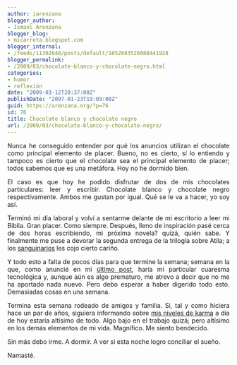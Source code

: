 ```yaml
---
author: iarenzana
blogger_author:
- Ismael Arenzana
blogger_blog:
- micarreta.blogspot.com
blogger_internal:
- /feeds/11302648/posts/default/1052083526088441928
blogger_permalink:
- /2009/03/chocolate-blanco-y-chocolate-negro.html
categories:
- humor
- reflexión
date: "2009-03-12T20:37:00Z"
publishDate: "2097-01-23T19:09:00Z"
guid: https://arenzana.org/?p=76
id: 76
title: Chocolate blanco y chocolate negro
url: /2009/03/chocolate-blanco-y-chocolate-negro/
---
```

<p style="text-align: justify;">
  Nunca he conseguido entender por qué los anuncios utilizan el chocolate como principal elemento de placer. Bueno, no es cierto, sí lo entiendo y tampoco es cierto que el chocolate sea el principal elemento de placer; todos sabemos que es una metáfora. Hoy no he dormido bien.
</p>

<p style="text-align: justify;">
  El caso es que hoy he podido disfrutar de dos de mis chocolates particulares: leer y escribir. Chocolate blanco y chocolate negro respectivamente. Ambos me gustan por igual. Qué se le va a hacer, yo soy así.
</p>

<p style="text-align: justify;">
  Terminó mi día laboral y volví a sentarme delante de mi escritorio a leer mi Biblia. Gran placer. Como siempre. Después, lleno de inspiración pasé cerca de dos horas escribiendo, mi próxima novela? quizá, quién sabe. Y finalmente me puse a devorar la segunda entrega de la trilogía sobre Atila; a los <a href="http://micarreta.blogspot.com/2007/08/lectura-recomendada.html">sanguinarios</a> les cojo cierto cariño.
</p>

<p style="text-align: justify;">
  Y todo esto a falta de pocos días para que termine la semana; semana en la que, como anuncié en mi <a href="http://micarreta.blogspot.com/2009/03/declaracion-de-principios-y-finales.html">último post</a>, haría mi particular cuaresma tecnológica y, aunque aún es algo prematuro, me atrevo a decir que no me ha aportado nada nuevo. Pero debo esperar a haber digerido todo esto. Demasiadas cosas en una semana.
</p>

<p style="text-align: justify;">
  Termina esta semana rodeado de amigos y familia. Si, tal y como hiciera hace un par de años, siguiera informando sobre <a href="http://micarreta.blogspot.com/2007/01/nieveles-de-karma-da-de-hoy.html">mis niveles de karma</a> a día de hoy estaría altísimo de todo. Algo bajo en el trabajo quizá; pero altísimo en los demás elementos de mi vida. Magnífico. Me siento bendecido.
</p>

<p style="text-align: justify;">
  Sin más debo irme. A dormir. A ver si esta noche logro conciliar el sueño.
</p>

<p style="text-align: justify;">
  Namasté.
</p>
